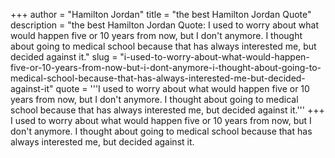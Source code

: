 +++
author = "Hamilton Jordan"
title = "the best Hamilton Jordan Quote"
description = "the best Hamilton Jordan Quote: I used to worry about what would happen five or 10 years from now, but I don't anymore. I thought about going to medical school because that has always interested me, but decided against it."
slug = "i-used-to-worry-about-what-would-happen-five-or-10-years-from-now-but-i-dont-anymore-i-thought-about-going-to-medical-school-because-that-has-always-interested-me-but-decided-against-it"
quote = '''I used to worry about what would happen five or 10 years from now, but I don't anymore. I thought about going to medical school because that has always interested me, but decided against it.'''
+++
I used to worry about what would happen five or 10 years from now, but I don't anymore. I thought about going to medical school because that has always interested me, but decided against it.
